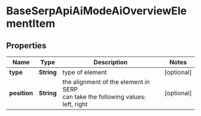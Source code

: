 # BaseSerpApiAiModeAiOverviewElementItem


## Properties

| Name | Type | Description | Notes |
|------------ | ------------- | ------------- | -------------|
**type** | **String** | type of element |[optional]|
**position** | **String** | the alignment of the element in SERP<br>can take the following values:<br>left, right |[optional]|
